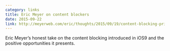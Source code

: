 ```yaml
---
category: links
title: Eric Meyer on content blockers
date: 2015-09-22
link: http://meyerweb.com/eric/thoughts/2015/09/19/content-blocking-primer/
---
```


Eric Meyer’s honest take on the content blocking introduced in iOS9 and the positive opportunities it presents.

